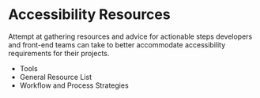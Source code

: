 # Accessibility Resources

Attempt at gathering resources and advice for actionable steps
developers and front-end teams can take to better accommodate
accessibility requirements for their projects. 

- Tools
- General Resource List
- Workflow and Process Strategies